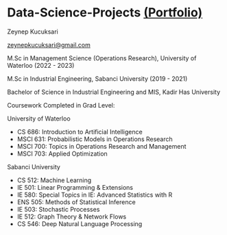 # Data-Science-Projects <a href="https://www.datascienceportfol.io/zeynepkucuksari">(Portfolio)</a>
Zeynep Kucuksari

zeynepkucuksari@gmail.com

M.Sc in Management Science (Operations Research), University of Waterloo  (2022 - 2023)

M.Sc in Industrial Engineering, Sabanci University (2019 - 2021)

Bachelor of Science in Industrial Engineering and MIS, Kadir Has University


Coursework Completed in Grad Level:

University of Waterloo
* CS 686: Introduction to Artificial Intelligence
* MSCI 631: Probabilistic Models in Operations Research
* MSCI 700: Topics in Operations Research and Management
* MSCI 703: Applied Optimization

Sabanci University
*  CS 512: Machine Learning
*  IE 501: Linear Programming & Extensions
*  IE 580: Special Topics in IE: Advanced Statistics with R
*  ENS 505: Methods of Statistical Inference
*  IE 503: Stochastic Processes
*  IE 512: Graph Theory & Network Flows
*  CS 546: Deep Natural Language Processing
